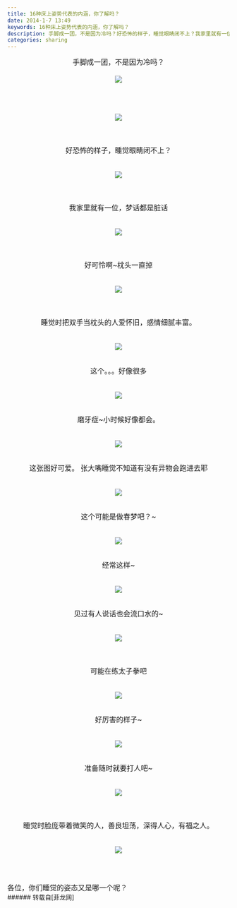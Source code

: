 ```yaml
---
title: 16种床上姿势代表的内涵，你了解吗？
date: 2014-1-7 13:49
keywords: 16种床上姿势代表的内涵，你了解吗？
description: 手脚成一团，不是因为冷吗？好恐怖的样子，睡觉眼睛闭不上？我家里就有一位，梦话都是脏话好可怜啊~枕头一直掉睡觉时把双手当枕头的人爱怀旧，感情细腻丰富。这个。。。好像很多磨牙症~小时候好像都会。这张图好可爱。 张大嘴睡觉不知道有没有异物会跑进去耶这个可能是做春梦吧？~经常这样~见过有人说话也会流口水的~可能在练太子拳吧好厉害的样子~准备随时就要打人吧~睡觉时脸庞带着微笑的人，善良坦荡，深得人心，有福之人。 各位，你们睡觉的姿态又是哪一个呢？
categories: sharing
---
```

<td class="t_f" id="postmessage_89719">

<div align="center"><font size="3">手脚成一团，不是因为冷吗？</font></div><font size="3"><br/>
</font><div align="center"><font size="3">

<img aid="37061" data-cf-modified-e386bfe3b101be553c41022a-="" file="data/attachment/forum/201401/07/133641mk5zy70qq5wltknl.jpg.thumb.jpg" id="aimg_37061" inpost="1" onclick="" onmouseover="" src="http://www.flw.ph/data/attachment/forum/201401/07/133641mk5zy70qq5wltknl.jpg" style="cursor:pointer" zoomfile="data/attachment/forum/201401/07/133641mk5zy70qq5wltknl.jpg"/>


</font></div><font size="3"><br/>
<br/>
</font><div align="center"><font size="3">

<img aid="37062" data-cf-modified-e386bfe3b101be553c41022a-="" file="data/attachment/forum/201401/07/133642cssq4gjlduoduhla.jpg.thumb.jpg" id="aimg_37062" inpost="1" onclick="" onmouseover="" src="http://www.flw.ph/data/attachment/forum/201401/07/133642cssq4gjlduoduhla.jpg" style="cursor:pointer" zoomfile="data/attachment/forum/201401/07/133642cssq4gjlduoduhla.jpg"/>


</font></div><font size="3"><br/>
<br/>
</font><div align="center"><font size="3">好恐怖的样子，睡觉眼睛闭不上？</font></div><font size="3"><br/>
</font><div align="center"><font size="3">

<img aid="37063" data-cf-modified-e386bfe3b101be553c41022a-="" file="data/attachment/forum/201401/07/133642fztbwbwpnwwiprxw.jpg.thumb.jpg" id="aimg_37063" inpost="1" onclick="" onmouseover="" src="http://www.flw.ph/data/attachment/forum/201401/07/133642fztbwbwpnwwiprxw.jpg" style="cursor:pointer" zoomfile="data/attachment/forum/201401/07/133642fztbwbwpnwwiprxw.jpg"/>


</font></div><font size="3"><br/>
<br/>
</font><div align="center"><font size="3">我家里就有一位，梦话都是脏话<img alt="" border="0" onclick="" onmouseover="" smilieid="92" src="static/image/smiley/qiubilong/1.gif"/></font></div><font size="3"><br/>
</font><div align="center"><font size="3">

<img aid="37064" data-cf-modified-e386bfe3b101be553c41022a-="" file="data/attachment/forum/201401/07/133644nhqan5xuva50aohz.jpg.thumb.jpg" id="aimg_37064" inpost="1" onclick="" onmouseover="" src="http://www.flw.ph/data/attachment/forum/201401/07/133644nhqan5xuva50aohz.jpg" style="cursor:pointer" zoomfile="data/attachment/forum/201401/07/133644nhqan5xuva50aohz.jpg"/>


</font></div><font size="3"><br/>
<br/>
</font><div align="center"><font size="3">好可怜啊~枕头一直掉</font></div><font size="3"><br/>
</font><div align="center"><font size="3">

<img aid="37065" data-cf-modified-e386bfe3b101be553c41022a-="" file="data/attachment/forum/201401/07/133645kyiciiwhyoapui0a.jpg.thumb.jpg" id="aimg_37065" inpost="1" onclick="" onmouseover="" src="http://www.flw.ph/data/attachment/forum/201401/07/133645kyiciiwhyoapui0a.jpg" style="cursor:pointer" zoomfile="data/attachment/forum/201401/07/133645kyiciiwhyoapui0a.jpg"/>


</font></div><font size="3"><br/>
<br/>
</font><div align="center"><font size="3">睡觉时把双手当枕头的人爱怀旧，感情细腻丰富。</font></div><font size="3"><br/>
</font><div align="center"><font size="3">

<img aid="37066" data-cf-modified-e386bfe3b101be553c41022a-="" file="data/attachment/forum/201401/07/133647mkrkmvi586j8ibkx.jpg.thumb.jpg" id="aimg_37066" inpost="1" onclick="" onmouseover="" src="http://www.flw.ph/data/attachment/forum/201401/07/133647mkrkmvi586j8ibkx.jpg" style="cursor:pointer" zoomfile="data/attachment/forum/201401/07/133647mkrkmvi586j8ibkx.jpg"/>


</font></div><font size="3"><br/>
</font><div align="center"><font size="3">这个。。。好像很多</font></div><font size="3"><br/>
</font><div align="center"><font size="3">

<img aid="37067" data-cf-modified-e386bfe3b101be553c41022a-="" file="data/attachment/forum/201401/07/133648t8shus2fherihf62.jpg.thumb.jpg" id="aimg_37067" inpost="1" onclick="" onmouseover="" src="http://www.flw.ph/data/attachment/forum/201401/07/133648t8shus2fherihf62.jpg" style="cursor:pointer" zoomfile="data/attachment/forum/201401/07/133648t8shus2fherihf62.jpg"/>


</font></div><font size="3"><br/>
</font><div align="center"><font size="3">磨牙症~小时候好像都会。</font></div><font size="3"><br/>
</font><div align="center"><font size="3">

<img aid="37068" data-cf-modified-e386bfe3b101be553c41022a-="" file="data/attachment/forum/201401/07/133649ry0caqixcsb6hxz6.jpg.thumb.jpg" id="aimg_37068" inpost="1" onclick="" onmouseover="" src="http://www.flw.ph/data/attachment/forum/201401/07/133649ry0caqixcsb6hxz6.jpg" style="cursor:pointer" zoomfile="data/attachment/forum/201401/07/133649ry0caqixcsb6hxz6.jpg"/>


</font></div><font size="3"><br/>
</font><div align="center"><font size="3">这张图好可爱。 张大嘴睡觉不知道有没有异物会跑进去耶<img alt="" border="0" onclick="" onmouseover="" smilieid="94" src="static/image/smiley/qiubilong/21.gif"/></font></div><font size="3"><br/>
</font><div align="center"><font size="3">

<img aid="37069" data-cf-modified-e386bfe3b101be553c41022a-="" file="data/attachment/forum/201401/07/133650rh01wc12d0sgys0x.jpg.thumb.jpg" id="aimg_37069" inpost="1" onclick="" onmouseover="" src="http://www.flw.ph/data/attachment/forum/201401/07/133650rh01wc12d0sgys0x.jpg" style="cursor:pointer" zoomfile="data/attachment/forum/201401/07/133650rh01wc12d0sgys0x.jpg"/>


</font></div><font size="3"><br/>
</font><div align="center"><font size="3">这个可能是做春梦吧？~</font></div><font size="3"><br/>
</font><div align="center"><font size="3">

<img aid="37070" data-cf-modified-e386bfe3b101be553c41022a-="" file="data/attachment/forum/201401/07/133652tyajoq2cljszykty.jpg.thumb.jpg" id="aimg_37070" inpost="1" onclick="" onmouseover="" src="http://www.flw.ph/data/attachment/forum/201401/07/133652tyajoq2cljszykty.jpg" style="cursor:pointer" zoomfile="data/attachment/forum/201401/07/133652tyajoq2cljszykty.jpg"/>


</font></div><font size="3"><br/>
</font><div align="center"><font size="3">经常这样~</font></div><font size="3"><br/>
</font><div align="center"><font size="3">

<img aid="37071" data-cf-modified-e386bfe3b101be553c41022a-="" file="data/attachment/forum/201401/07/133653nd8udrqo4ddfw8nd.jpg.thumb.jpg" id="aimg_37071" inpost="1" onclick="" onmouseover="" src="http://www.flw.ph/data/attachment/forum/201401/07/133653nd8udrqo4ddfw8nd.jpg" style="cursor:pointer" zoomfile="data/attachment/forum/201401/07/133653nd8udrqo4ddfw8nd.jpg"/>


</font></div><font size="3"><br/>
</font><div align="center"><font size="3">见过有人说话也会流口水的~</font></div><font size="3"><br/>
</font><div align="center"><font size="3">

<img aid="37072" data-cf-modified-e386bfe3b101be553c41022a-="" file="data/attachment/forum/201401/07/133654x9qiqi19pj1gwmth.jpg.thumb.jpg" id="aimg_37072" inpost="1" onclick="" onmouseover="" src="http://www.flw.ph/data/attachment/forum/201401/07/133654x9qiqi19pj1gwmth.jpg" style="cursor:pointer" zoomfile="data/attachment/forum/201401/07/133654x9qiqi19pj1gwmth.jpg"/>


</font></div><font size="3"><br/>
<br/>
</font><div align="center"><font size="3">可能在练太子拳吧</font></div><font size="3"><br/>
</font><div align="center"><font size="3">

<img aid="37073" data-cf-modified-e386bfe3b101be553c41022a-="" file="data/attachment/forum/201401/07/133656f0wqgbeazgabkr8w.jpg.thumb.jpg" id="aimg_37073" inpost="1" onclick="" onmouseover="" src="http://www.flw.ph/data/attachment/forum/201401/07/133656f0wqgbeazgabkr8w.jpg" style="cursor:pointer" zoomfile="data/attachment/forum/201401/07/133656f0wqgbeazgabkr8w.jpg"/>


</font></div><font size="3"><br/>
</font><div align="center"><font size="3">好厉害的样子~</font></div><font size="3"><br/>
</font><div align="center"><font size="3">

<img aid="37074" data-cf-modified-e386bfe3b101be553c41022a-="" file="data/attachment/forum/201401/07/133656r3d3dl8a83n3efff.jpg.thumb.jpg" id="aimg_37074" inpost="1" onclick="" onmouseover="" src="http://www.flw.ph/data/attachment/forum/201401/07/133656r3d3dl8a83n3efff.jpg" style="cursor:pointer" zoomfile="data/attachment/forum/201401/07/133656r3d3dl8a83n3efff.jpg"/>


</font></div><font size="3"><br/>
</font><div align="center"><font size="3">准备随时就要打人吧~</font></div><font size="3"><br/>
</font><div align="center"><font size="3">

<img aid="37075" data-cf-modified-e386bfe3b101be553c41022a-="" file="data/attachment/forum/201401/07/133657r7bhpfsbbc56lsrn.jpg.thumb.jpg" id="aimg_37075" inpost="1" onclick="" onmouseover="" src="http://www.flw.ph/data/attachment/forum/201401/07/133657r7bhpfsbbc56lsrn.jpg" style="cursor:pointer" zoomfile="data/attachment/forum/201401/07/133657r7bhpfsbbc56lsrn.jpg"/>


</font></div><font size="3"><br/>
<br/>
</font><div align="center"><font size="3">睡觉时脸庞带着微笑的人，善良坦荡，深得人心，有福之人。<img alt="" border="0" onclick="" onmouseover="" smilieid="100" src="static/image/smiley/qiubilong/17.gif"/> </font></div><font size="3"><br/>
</font><div align="center"><font size="3">

<img aid="37076" data-cf-modified-e386bfe3b101be553c41022a-="" file="data/attachment/forum/201401/07/133659j544pa1opmpbbbwz.jpg.thumb.jpg" id="aimg_37076" inpost="1" onclick="" onmouseover="" src="http://www.flw.ph/data/attachment/forum/201401/07/133659j544pa1opmpbbbwz.jpg" style="cursor:pointer" zoomfile="data/attachment/forum/201401/07/133659j544pa1opmpbbbwz.jpg"/>


</font><br/>
</div><div align="center"><font size="3"><br/>
</font></div><div align="center"><div align="left"><font size="3">各位，你们睡觉的姿态又是哪一个呢？</font><img alt="" border="0" onclick="" onmouseover="" smilieid="105" src="static/image/smiley/qiubilong/4.gif"/></div></div></td>
###### 转载自[菲龙网]